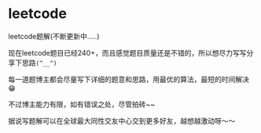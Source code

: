 # leetcode
leetcode题解(不断更新中.....)


现在leetcode题目已经240+，而且感觉题目质量还是不错的，所以想尽力写写分享下思路<code>(*^__^*)</code>

每一道题博主都会尽量写下详细的题意和思路，用最优的算法，最短的时间解决😁

不过博主能力有限，如有错误之处，尽管拍砖~~

据说写题解可以在全球最大同性交友中心交到更多好友，越想越激动呀～～



